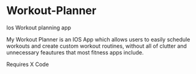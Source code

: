 # Workout-Planner
Ios Workout planning app

My Workout Planner is an IOS App which allows users to easily schedule workouts and create custom workout routines, without all of clutter and unnecessary feautures that most fitness apps include.

Requires X Code
